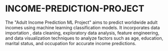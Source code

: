 # INCOME-PREDICTION-PROJECT
The "Adult Income Prediction ML Project" aims to predict worldwide adult incomes using machine learning classification models. It incorporates data importation , data cleaning, exploratory data analysis, feature engineering, and data visualization techniques to analyze factors such as age, education, marital status, and occupation for accurate income predictions.
